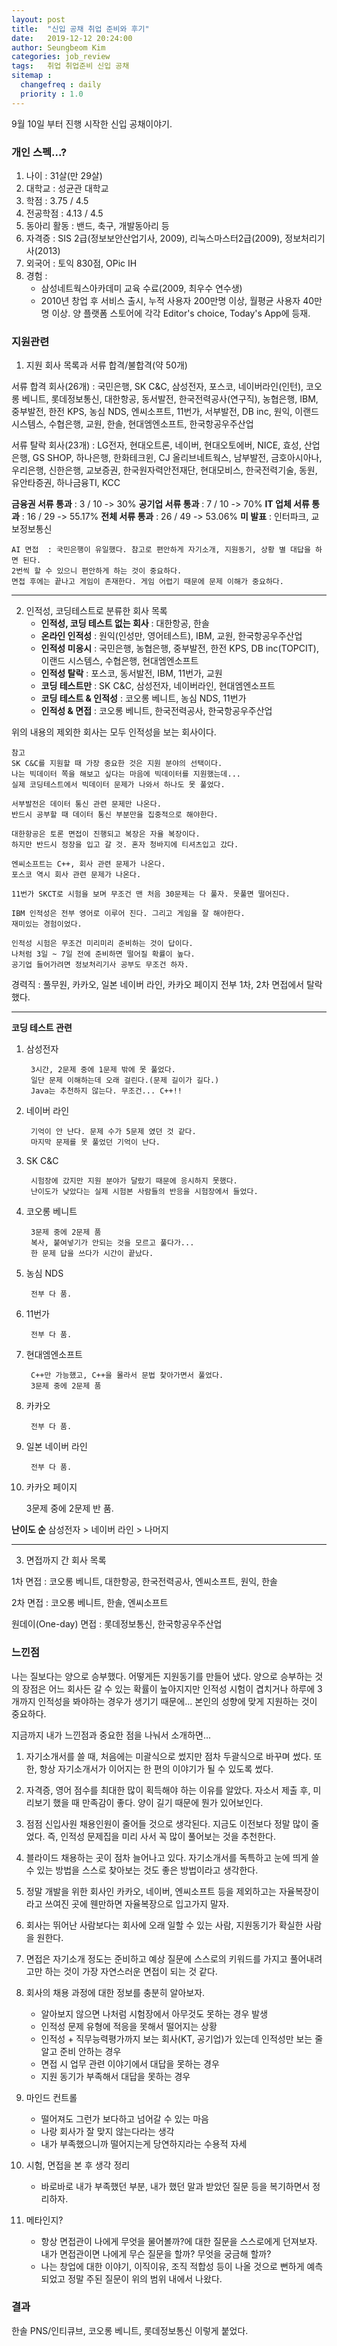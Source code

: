 ```yaml
---
layout: post
title:  "신입 공채 취업 준비와 후기"
date:   2019-12-12 20:24:00
author: Seungbeom Kim
categories: job_review
tags:	취업 취업준비 신입 공채
sitemap :
  changefreq : daily
  priority : 1.0
---
```


9월 10일 부터 진행 시작한 신입 공채이야기.

### 개인 스펙...?

1. 나이 : 31살(만 29살)
2. 대학교 : 성균관 대학교
3. 학점 : 3.75 / 4.5
4. 전공학점 : 4.13 / 4.5
5. 동아리 활동 : 밴드, 축구, 개발동아리 등
6. 자격증 : SIS 2급(정보보안산업기사, 2009), 리눅스마스터2급(2009), 정보처리기사(2013)
7. 외국어 : 토익 830점, OPic IH
8. 경험 :
    * 삼성네트웍스아카데미 교육 수료(2009, 최우수 연수생)
    * 2010년 창업 후 서비스 출시, 누적 사용자 200만명 이상, 월평균 사용자 40만명 이상. 양 플랫폼 스토어에 각각 Editor's choice, Today's App에 등재.

### 지원관련
1. 지원 회사 목록과 서류 합격/불합격(약 50개)

서류 합격 회사(26개) : 국민은행, SK C\&C, 삼성전자, 포스코, 네이버라인(인턴), 코오롱 베니트, 롯데정보통신, 대한항공, 동서발전, 한국전력공사(연구직), 농협은행, IBM, 중부발전, 한전 KPS, 농심 NDS, 엔씨소프트, 11번가, 서부발전, DB inc, 원익, 이랜드 시스템스, 수협은행, 교원, 한솔, 현대엠엔소프트, 한국항공우주산업

서류 탈락 회사(23개) : LG전자, 현대오트론, 네이버, 현대오토에버, NICE, 효성, 산업은행, GS SHOP, 하나은행, 한화테크윈, CJ 올리브네트웍스, 남부발전, 금호아시아나, 우리은행, 신한은행, 교보증권, 한국원자력안전재단, 현대모비스, 한국전력기술, 동원, 유안타증권, 하나금융TI, KCC

**금융권 서류 통과** : 3 / 10 -> 30%
**공기업 서류 통과** : 7 / 10 -> 70%
**IT 업체 서류 통과** : 16 / 29 -> 55.17%
**전체 서류 통과** : 26 / 49 -> 53.06%
**미 발표** : 인터파크, 교보정보통신

    AI 면접  : 국민은행이 유일했다. 참고로 편안하게 자기소개, 지원동기, 상황 별 대답을 하면 된다.
    2번씩 할 수 있으니 편안하게 하는 것이 중요하다.
    면접 후에는 끝나고 게임이 존재한다. 게임 어렵기 때문에 문제 이해가 중요하다.

---

2. 인적성, 코딩테스트로 분류한 회사 목록
    * **인적성, 코딩 테스트 없는 회사** : 대한항공, 한솔
    * **온라인 인적성** : 원익(인성만, 영어테스트), IBM, 교원, 한국항공우주산업
    * **인적성 미응시** : 국민은행, 농협은행, 중부발전, 한전 KPS, DB inc(TOPCIT), 이랜드 시스템스, 수협은행, 현대엠엔소프트
    * **인적성 탈락** : 포스코, 동서발전, IBM, 11번가, 교원
    * **코딩 테스트만** : SK C\&C, 삼성전자, 네이버라인, 현대엠엔소프트
    * **코딩 테스트 & 인적성** : 코오롱 베니트, 농심 NDS, 11번가
    * **인적성 & 면접** : 코오롱 베니트, 한국전력공사, 한국항공우주산업

위의 내용의 제외한 회사는 모두 인적성을 보는 회사이다.

    참고
    SK C&C를 지원할 때 가장 중요한 것은 지원 분야의 선택이다.
    나는 빅데이터 쪽을 해보고 싶다는 마음에 빅데이터를 지원했는데...
    실제 코딩테스트에서 빅데이터 문제가 나와서 하나도 못 풀었다.

    서부발전은 데이터 통신 관련 문제만 나온다.
    반드시 공부할 때 데이터 통신 부분만을 집중적으로 해야한다.

    대한항공은 토론 면접이 진행되고 복장은 자율 복장이다.
    하지만 반드시 정장을 입고 갈 것. 혼자 청바지에 티셔츠입고 갔다.

    엔씨소프트는 C++, 회사 관련 문제가 나온다.
    포스코 역시 회사 관련 문제가 나온다.

    11번가 SKCT로 시험을 보며 무조건 맨 처음 30문제는 다 풀자. 못풀면 떨어진다.

    IBM 인적성은 전부 영어로 이루어 진다. 그리고 게임을 잘 해야한다.
    재미있는 경험이었다.

    인적성 시험은 무조건 미리미리 준비하는 것이 답이다.
    나처럼 3일 ~ 7일 전에 준비하면 떨어질 확률이 높다.
    공기업 들어가려면 정보처리기사 공부도 무조건 하자.


경력직 : 풀무원, 카카오, 일본 네이버 라인, 카카오 페이지
전부 1차, 2차 면접에서 탈락했다.

---

**코딩 테스트 관련**

1. 삼성전자

        3시간, 2문제 중에 1문제 밖에 못 풀었다.
        일단 문제 이해하는데 오래 걸린다.(문제 길이가 길다.)
        Java는 추천하지 않는다. 무조건... C++!!

2. 네이버 라인

        기억이 안 난다. 문제 수가 5문제 였던 것 같다.
        마지막 문제를 못 풀었던 기억이 난다.

3. SK C\&C

        시험장에 갔지만 지원 분야가 달랐기 때문에 응시하지 못했다.
        난이도가 낮았다는 실제 시험본 사람들의 반응을 시험장에서 들었다.

4. 코오롱 베니트

        3문제 중에 2문제 품
        복사, 붙여넣기가 안되는 것을 모르고 풀다가...
        한 문제 답을 쓰다가 시간이 끝났다.

5. 농심 NDS

        전부 다 품.

6. 11번가

        전부 다 품.

7. 현대엠엔소프트

        C++만 가능했고, C++을 몰라서 문법 찾아가면서 풀었다.
        3문제 중에 2문제 품

8. 카카오

        전부 다 품.

9. 일본 네이버 라인

        전부 다 품.

10. 카카오 페이지

    3문제 중에 2문제 반 품.


**난이도 순**
삼성전자 > 네이버 라인 > 나머지

---

3. 면접까지 간 회사 목록

1차 면접 : 코오롱 베니트, 대한항공, 한국전력공사, 엔씨소프트, 원익, 한솔

2차 면접 : 코오롱 베니트, 한솔, 엔씨소프트

원데이(One-day) 면접 : 롯데정보통신, 한국항공우주산업

### 느낀점

나는 질보다는 양으로 승부했다. 어떻게든 지원동기를 만들어 냈다. 양으로 승부하는 것의 장점은 어느 회사든 갈 수 있는 확률이 높아지지만 인적성 시험이 겹치거나 하루에 3개까지 인적성을 봐야하는 경우가 생기기 때문에... 본인의 성향에 맞게 지원하는 것이 중요하다.

지금까지 내가 느낀점과 중요한 점을 나눠서 소개하면...

1. 자기소개서를 쓸 때, 처음에는 미괄식으로 썼지만 점차 두괄식으로 바꾸며 썼다. 또한, 항상 자기소개서가 이어지는 한 편의 이야기가 될 수 있도록 썼다.

2. 자격증, 영어 점수를 최대한 많이 획득해야 하는 이유를 알았다. 자소서 제출 후, 미리보기 했을 때 만족감이 좋다. 양이 길기 때문에 뭔가 있어보인다.

3. 점점 신입사원 채용인원이 줄어들 것으로 생각된다. 지금도 이전보다 정말 많이 줄었다. 즉, 인적성 문제집을 미리 사서 꼭 많이 풀어보는 것을 추천한다.

4. 블라이드 채용하는 곳이 점차 늘어나고 있다. 자기소개서를 독특하고 눈에 띄게 쓸 수 있는 방법을 스스로 찾아보는 것도 좋은 방법이라고 생각한다.

5. 정말 개발을 위한 회사인 카카오, 네이버, 엔씨소프트 등을 제외하고는 자율복장이라고 쓰여진 곳에 웬만하면 자율복장으로 입고가지 말자.

6. 회사는 뛰어난 사람보다는 회사에 오래 일할 수 있는 사람, 지원동기가 확실한 사람을 원한다.

7. 면접은 자기소개 정도는 준비하고 예상 질문에 스스로의 키워드를 가지고 풀어내려고만 하는 것이 가장 자연스러운 면접이 되는 것 같다.

8. 회사의 채용 과정에 대한 정보를 충분히 알아보자.
    * 알아보지 않으면 나처럼 시험장에서 아무것도 못하는 경우 발생
    * 인적성 문제 유형에 적응을 못해서 떨어지는 상황
    * 인적성 + 직무능력평가까지 보는 회사(KT, 공기업)가 있는데 인적성만 보는 줄 알고 준비 안하는 경우
    * 면접 시 업무 관련 이야기에서 대답을 못하는 경우
    * 지원 동기가 부족해서 대답을 못하는 경우

9. 마인드 컨트롤
    * 떨어져도 그런가 보다하고 넘어갈 수 있는 마음
    * 나랑 회사가 잘 맞지 않는다라는 생각
    * 내가 부족했으니까 떨어지는게 당연하지라는 수용적 자세

10. 시험, 면접을 본 후 생각 정리
    * 바로바로 내가 부족했던 부분, 내가 했던 말과 받았던 질문 등을 복기하면서 정리하자.

11. 메타인지?
    * 항상 면접관이 나에게 무엇을 물어볼까?에 대한 질문을 스스로에게 던져보자. 내가 면접관이면 나에게 무슨 질문을 할까? 무엇을 궁금해 할까?
    * 나는 창업에 대한 이야기, 이직이유, 조직 적합성 등이 나올 것으로 뻔하게 예측되었고 정말 주된 질문이 위의 범위 내에서 나왔다.

### 결과

한솔 PNS/인티큐브, 코오롱 베니트, 롯데정보통신 이렇게 붙었다.
